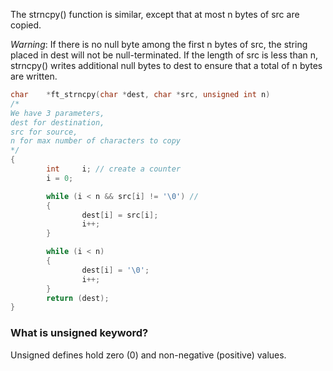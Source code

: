The  strncpy()  function is similar, except that at most n bytes of src are copied.  

*Warning*: If there is no null byte among the first n bytes of src, the string placed in dest will not be null-terminated. If  the  length of src is less than n, strncpy() writes additional null bytes to dest to ensure that a total of n bytes are written.

```c
char    *ft_strncpy(char *dest, char *src, unsigned int n)
/*
We have 3 parameters,
dest for destination,
src for source,
n for max number of characters to copy
*/
{       
        int     i; // create a counter
        i = 0;

        while (i < n && src[i] != '\0') //
        {
                dest[i] = src[i];
                i++;
        }

        while (i < n)
        {
                dest[i] = '\0';
                i++;
        }       
        return (dest); 
}
```

### What is unsigned keyword?
Unsigned defines hold zero (0) and non-negative (positive) values.

